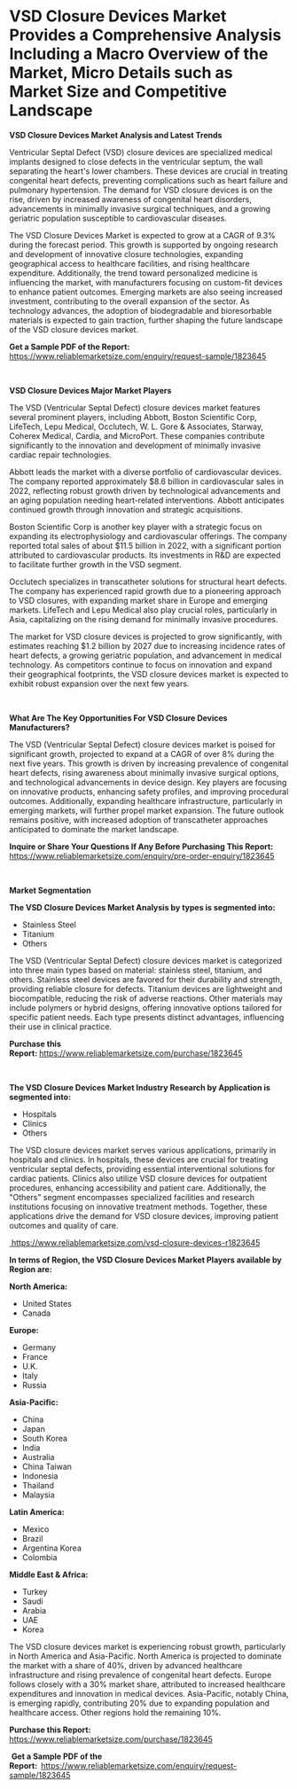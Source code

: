 <p><h1>VSD Closure Devices Market Provides a Comprehensive Analysis Including a Macro Overview of the Market, Micro Details such as Market Size and Competitive Landscape</h1></p><p><strong>VSD Closure Devices Market Analysis and Latest Trends</strong></p>
<p><p>Ventricular Septal Defect (VSD) closure devices are specialized medical implants designed to close defects in the ventricular septum, the wall separating the heart's lower chambers. These devices are crucial in treating congenital heart defects, preventing complications such as heart failure and pulmonary hypertension. The demand for VSD closure devices is on the rise, driven by increased awareness of congenital heart disorders, advancements in minimally invasive surgical techniques, and a growing geriatric population susceptible to cardiovascular diseases.</p><p>The VSD Closure Devices Market is expected to grow at a CAGR of 9.3% during the forecast period. This growth is supported by ongoing research and development of innovative closure technologies, expanding geographical access to healthcare facilities, and rising healthcare expenditure. Additionally, the trend toward personalized medicine is influencing the market, with manufacturers focusing on custom-fit devices to enhance patient outcomes. Emerging markets are also seeing increased investment, contributing to the overall expansion of the sector. As technology advances, the adoption of biodegradable and bioresorbable materials is expected to gain traction, further shaping the future landscape of the VSD closure devices market.</p></p>
<p><strong>Get a Sample PDF of the Report:&nbsp;</strong> <a href="https://www.reliablemarketsize.com/enquiry/request-sample/1823645?utm_campaign=2442&utm_medium=2&utm_source=Github&utm_content=ia&utm_term=13042025&utm_id=vsd-closure-devices">https://www.reliablemarketsize.com/enquiry/request-sample/1823645</a></p>
<p>&nbsp;</p>
<p><strong>VSD Closure Devices Major Market Players</strong></p>
<p><p>The VSD (Ventricular Septal Defect) closure devices market features several prominent players, including Abbott, Boston Scientific Corp, LifeTech, Lepu Medical, Occlutech, W. L. Gore & Associates, Starway, Coherex Medical, Cardia, and MicroPort. These companies contribute significantly to the innovation and development of minimally invasive cardiac repair technologies.</p><p>Abbott leads the market with a diverse portfolio of cardiovascular devices. The company reported approximately $8.6 billion in cardiovascular sales in 2022, reflecting robust growth driven by technological advancements and an aging population needing heart-related interventions. Abbott anticipates continued growth through innovation and strategic acquisitions.</p><p>Boston Scientific Corp is another key player with a strategic focus on expanding its electrophysiology and cardiovascular offerings. The company reported total sales of about $11.5 billion in 2022, with a significant portion attributed to cardiovascular products. Its investments in R&D are expected to facilitate further growth in the VSD segment.</p><p>Occlutech specializes in transcatheter solutions for structural heart defects. The company has experienced rapid growth due to a pioneering approach to VSD closures, with expanding market share in Europe and emerging markets. LifeTech and Lepu Medical also play crucial roles, particularly in Asia, capitalizing on the rising demand for minimally invasive procedures.</p><p>The market for VSD closure devices is projected to grow significantly, with estimates reaching $1.2 billion by 2027 due to increasing incidence rates of heart defects, a growing geriatric population, and advancement in medical technology. As competitors continue to focus on innovation and expand their geographical footprints, the VSD closure devices market is expected to exhibit robust expansion over the next few years.</p></p>
<p>&nbsp;</p>
<p><strong>What Are The Key Opportunities For VSD Closure Devices Manufacturers?</strong></p>
<p><p>The VSD (Ventricular Septal Defect) closure devices market is poised for significant growth, projected to expand at a CAGR of over 8% during the next five years. This growth is driven by increasing prevalence of congenital heart defects, rising awareness about minimally invasive surgical options, and technological advancements in device design. Key players are focusing on innovative products, enhancing safety profiles, and improving procedural outcomes. Additionally, expanding healthcare infrastructure, particularly in emerging markets, will further propel market expansion. The future outlook remains positive, with increased adoption of transcatheter approaches anticipated to dominate the market landscape.</p></p>
<p><strong>Inquire or Share Your Questions If Any Before Purchasing This Report:</strong> <a href="https://www.reliablemarketsize.com/enquiry/pre-order-enquiry/1823645?utm_campaign=2442&utm_medium=2&utm_source=Github&utm_content=ia&utm_term=13042025&utm_id=vsd-closure-devices">https://www.reliablemarketsize.com/enquiry/pre-order-enquiry/1823645</a></p>
<p>&nbsp;</p>
<p><strong>Market Segmentation</strong></p>
<p><strong>The VSD Closure Devices Market Analysis by types is segmented into:</strong></p>
<p><ul><li>Stainless Steel</li><li>Titanium</li><li>Others</li></ul></p>
<p><p>The VSD (Ventricular Septal Defect) closure devices market is categorized into three main types based on material: stainless steel, titanium, and others. Stainless steel devices are favored for their durability and strength, providing reliable closure for defects. Titanium devices are lightweight and biocompatible, reducing the risk of adverse reactions. Other materials may include polymers or hybrid designs, offering innovative options tailored for specific patient needs. Each type presents distinct advantages, influencing their use in clinical practice.</p></p>
<p><strong>Purchase this Report:&nbsp;</strong><a href="https://www.reliablemarketsize.com/purchase/1823645?utm_campaign=2442&utm_medium=2&utm_source=Github&utm_content=ia&utm_term=13042025&utm_id=vsd-closure-devices">https://www.reliablemarketsize.com/purchase/1823645</a></p>
<p>&nbsp;</p>
<p><strong>The VSD Closure Devices Market Industry Research by Application is segmented into:</strong></p>
<p><ul><li>Hospitals</li><li>Clinics</li><li>Others</li></ul></p>
<p><p>The VSD closure devices market serves various applications, primarily in hospitals and clinics. In hospitals, these devices are crucial for treating ventricular septal defects, providing essential interventional solutions for cardiac patients. Clinics also utilize VSD closure devices for outpatient procedures, enhancing accessibility and patient care. Additionally, the "Others" segment encompasses specialized facilities and research institutions focusing on innovative treatment methods. Together, these applications drive the demand for VSD closure devices, improving patient outcomes and quality of care.</p></p>
<p><a href="https://www.reliablemarketsize.com/vsd-closure-devices-r1823645?utm_campaign=2442&utm_medium=2&utm_source=Github&utm_content=ia&utm_term=13042025&utm_id=vsd-closure-devices">&nbsp;https://www.reliablemarketsize.com/vsd-closure-devices-r1823645</a></p>
<p><strong>In terms of Region, the VSD Closure Devices Market Players available by Region are:</strong></p>
<p>
    <p> <strong> North America: </strong>
        <ul>
            <li>United States</li>
            <li>Canada</li>
        </ul>
        </p> 
    <p> <strong> Europe: </strong>
        <ul>
            <li>Germany</li>
            <li>France</li>
            <li>U.K.</li>
            <li>Italy</li>
            <li>Russia</li>
        </ul>
        </p> 
    <p> <strong> Asia-Pacific: </strong>
        <ul>
            <li>China</li>
            <li>Japan</li>
            <li>South Korea</li>
            <li>India</li>
            <li>Australia</li>
            <li>China Taiwan</li>
            <li>Indonesia</li>
            <li>Thailand</li>
            <li>Malaysia</li>
        </ul>
        </p> 
    <p> <strong> Latin America: </strong>
        <ul>
            <li>Mexico</li>
            <li>Brazil</li>
            <li>Argentina Korea</li>
            <li>Colombia</li>
        </ul>
        </p> 
    <p> <strong> Middle East & Africa: </strong>
        <ul>
            <li>Turkey</li>
            <li>Saudi</li>
            <li>Arabia</li>
            <li>UAE</li>
            <li>Korea</li>
        </ul>
    </p>
    </p>
<p><p>The VSD closure devices market is experiencing robust growth, particularly in North America and Asia-Pacific. North America is projected to dominate the market with a share of 40%, driven by advanced healthcare infrastructure and rising prevalence of congenital heart defects. Europe follows closely with a 30% market share, attributed to increased healthcare expenditures and innovation in medical devices. Asia-Pacific, notably China, is emerging rapidly, contributing 20% due to expanding population and healthcare access. Other regions hold the remaining 10%.</p></p>
<p><strong>Purchase this Report: </strong><a href="https://www.reliablemarketsize.com/purchase/1823645?utm_campaign=2442&utm_medium=2&utm_source=Github&utm_content=ia&utm_term=13042025&utm_id=vsd-closure-devices">https://www.reliablemarketsize.com/purchase/1823645</a></p>
<p>&nbsp;<strong>Get a Sample PDF of the Report:&nbsp;&nbsp;</strong><a href="https://www.reliablemarketsize.com/enquiry/request-sample/1823645?utm_campaign=2442&utm_medium=2&utm_source=Github&utm_content=ia&utm_term=13042025&utm_id=vsd-closure-devices">https://www.reliablemarketsize.com/enquiry/request-sample/1823645</a></p>
<p><strong></strong></p>
<p><p></p><p></p><p></p></p>